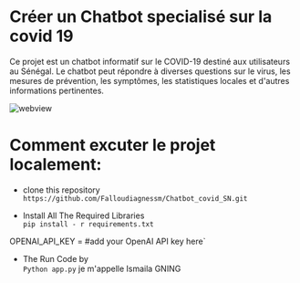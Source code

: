 # Créer un Chatbot specialisé sur la covid 19 
Ce projet est un chatbot informatif sur le COVID-19 destiné aux utilisateurs au Sénégal. Le chatbot peut répondre à diverses questions sur le virus, les mesures de prévention, les symptômes, les statistiques locales et d'autres informations pertinentes.



![webview](https://github.com/alloudiagnessm/LLM_recipe_bot/blob/main/Sample_image/cap.PNG)

# Comment excuter le projet localement:
- clone this repository <br/>
  `https://github.com/Falloudiagnessm/Chatbot_covid_SN.git`

-  Install All The Required Libraries <br>
    `pip install - r requirements.txt`

  OPENAI_API_KEY = #add your OpenAI API key here`
-  The Run Code by<br>
  `Python app.py`
je m'appelle Ismaila GNING
 


